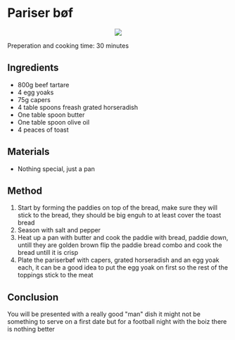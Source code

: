 # Pariser bøf
<p align="center">
<img src="example.png" />
</p>

Preperation and cooking time: 30 minutes

## Ingredients
* 800g beef tartare
* 4 egg yoaks
* 75g capers
* 4 table spoons freash grated horseradish
* One table spoon butter
* One table spoon olive oil
* 4 peaces of toast

## Materials
* Nothing special, just a pan

## Method
1. Start by forming the paddies on top of the bread, make sure they will stick to the bread, they should be big enguh to at least cover the toast bread
2. Season with salt and pepper
3. Heat up a pan with butter and cook the paddie with bread, paddie down, untill they are golden brown flip the paddie bread combo and cook the bread untill it is crisp
4. Plate the pariserbøf with capers, grated horseradish and an egg yoak each, it can be a good idea to put the egg yoak on first so the rest of the toppings stick to the meat

## Conclusion
You will be presented with a really good "man" dish it might not be something to serve on a first date but for a football night with the boiz there is nothing better
